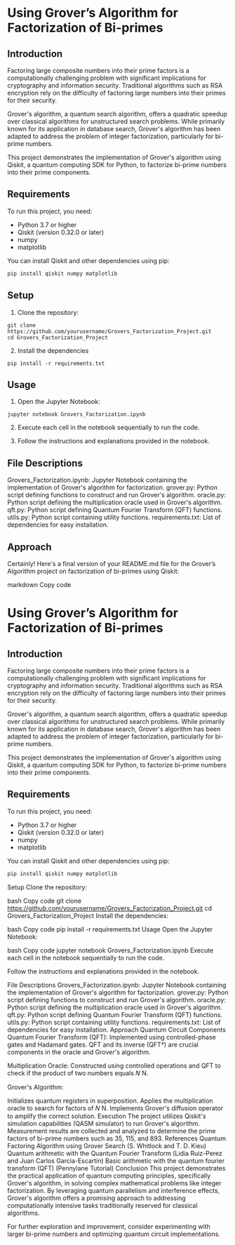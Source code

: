 # Using Grover’s Algorithm for Factorization of Bi-primes

## Introduction

Factoring large composite numbers into their prime factors is a computationally challenging problem with significant implications for cryptography and information security. Traditional algorithms such as RSA encryption rely on the difficulty of factoring large numbers into their primes for their security.

Grover's algorithm, a quantum search algorithm, offers a quadratic speedup over classical algorithms for unstructured search problems. While primarily known for its application in database search, Grover's algorithm has been adapted to address the problem of integer factorization, particularly for bi-prime numbers.

This project demonstrates the implementation of Grover's algorithm using Qiskit, a quantum computing SDK for Python, to factorize bi-prime numbers into their prime components.

## Requirements

To run this project, you need:
- Python 3.7 or higher
- Qiskit (version 0.32.0 or later)
- numpy
- matplotlib

You can install Qiskit and other dependencies using pip:
```bash
pip install qiskit numpy matplotlib
```

## Setup

1. Clone the repository:

```
git clone https://github.com/yourusername/Grovers_Factorization_Project.git
cd Grovers_Factorization_Project
```

2. Install the dependencies

```
pip install -r requirements.txt
```

## Usage

1. Open the Jupyter Notebook:

```
jupyter notebook Grovers_Factorization.ipynb
```

2. Execute each cell in the notebook sequentially to run the code.

3. Follow the instructions and explanations provided in the notebook.

## File Descriptions

Grovers_Factorization.ipynb: Jupyter Notebook containing the implementation of Grover's algorithm for factorization.
grover.py: Python script defining functions to construct and run Grover's algorithm.
oracle.py: Python script defining the multiplication oracle used in Grover's algorithm.
qft.py: Python script defining Quantum Fourier Transform (QFT) functions.
utils.py: Python script containing utility functions.
requirements.txt: List of dependencies for easy installation.

## Approach


Certainly! Here's a final version of your README.md file for the Grover’s Algorithm project on factorization of bi-primes using Qiskit:

markdown
Copy code
# Using Grover’s Algorithm for Factorization of Bi-primes

## Introduction

Factoring large composite numbers into their prime factors is a computationally challenging problem with significant implications for cryptography and information security. Traditional algorithms such as RSA encryption rely on the difficulty of factoring large numbers into their primes for their security.

Grover's algorithm, a quantum search algorithm, offers a quadratic speedup over classical algorithms for unstructured search problems. While primarily known for its application in database search, Grover's algorithm has been adapted to address the problem of integer factorization, particularly for bi-prime numbers.

This project demonstrates the implementation of Grover's algorithm using Qiskit, a quantum computing SDK for Python, to factorize bi-prime numbers into their prime components.

## Requirements

To run this project, you need:
- Python 3.7 or higher
- Qiskit (version 0.32.0 or later)
- numpy
- matplotlib

You can install Qiskit and other dependencies using pip:
```bash
pip install qiskit numpy matplotlib
```

Setup
Clone the repository:

bash
Copy code
git clone https://github.com/yourusername/Grovers_Factorization_Project.git
cd Grovers_Factorization_Project
Install the dependencies:

bash
Copy code
pip install -r requirements.txt
Usage
Open the Jupyter Notebook:

bash
Copy code
jupyter notebook Grovers_Factorization.ipynb
Execute each cell in the notebook sequentially to run the code.

Follow the instructions and explanations provided in the notebook.

File Descriptions
Grovers_Factorization.ipynb: Jupyter Notebook containing the implementation of Grover's algorithm for factorization.
grover.py: Python script defining functions to construct and run Grover's algorithm.
oracle.py: Python script defining the multiplication oracle used in Grover's algorithm.
qft.py: Python script defining Quantum Fourier Transform (QFT) functions.
utils.py: Python script containing utility functions.
requirements.txt: List of dependencies for easy installation.
Approach
Quantum Circuit Components
Quantum Fourier Transform (QFT):
Implemented using controlled-phase gates and Hadamard gates.
QFT and its inverse (QFT†) are crucial components in the oracle and Grover's algorithm.

Multiplication Oracle:
Constructed using controlled operations and QFT to check if the product of two numbers equals 
𝑁
N.

Grover's Algorithm:

Initializes quantum registers in superposition.
Applies the multiplication oracle to search for factors of 
𝑁
N.
Implements Grover's diffusion operator to amplify the correct solution.
Execution
The project utilizes Qiskit's simulation capabilities (QASM simulator) to run Grover's algorithm.
Measurement results are collected and analyzed to determine the prime factors of bi-prime numbers such as 35, 115, and 893.
References
Quantum Factoring Algorithm using Grover Search (S. Whitlock and T. D. Kieu)
Quantum arithmetic with the Quantum Fourier Transform (Lidia Ruiz-Perez and Juan Carlos Garcia-Escartin)
Basic arithmetic with the quantum fourier transform (QFT) (Pennylane Tutorial)
Conclusion
This project demonstrates the practical application of quantum computing principles, specifically Grover's algorithm, in solving complex mathematical problems like integer factorization. By leveraging quantum parallelism and interference effects, Grover's algorithm offers a promising approach to addressing computationally intensive tasks traditionally reserved for classical algorithms.

For further exploration and improvement, consider experimenting with larger bi-prime numbers and optimizing quantum circuit implementations.
